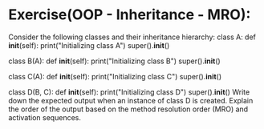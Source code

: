 # Exercise(OOP - Inheritance - MRO):

Consider the following classes and their inheritance hierarchy:
class A:
    def __init__(self):
        print("Initializing class A")
        super().__init__()

class B(A):
    def __init__(self):
        print("Initializing class B")
        super().__init__()

class C(A):
    def __init__(self):
        print("Initializing class C")
        super().__init__()

class D(B, C):
    def __init__(self):
        print("Initializing class D")
        super().__init__()
Write down the expected output when an instance of class D is created.
Explain the order of the output based on the method resolution order
(MRO) and activation sequences.